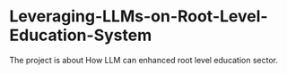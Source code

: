 # Leveraging-LLMs-on-Root-Level-Education-System
The project is about How LLM can enhanced root level education sector.
